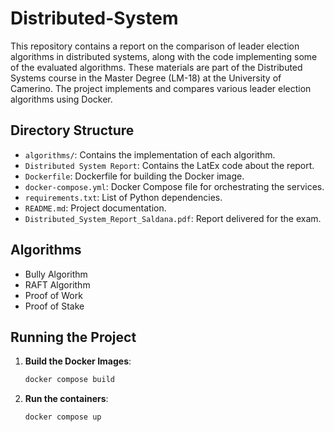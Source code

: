 # Distributed-System
This repository contains a report on the comparison of leader election algorithms in distributed systems, along with the code implementing some of the evaluated algorithms. These materials are part of the Distributed Systems course in the Master Degree (LM-18) at the University of Camerino. The project implements and compares various leader election algorithms using Docker.

## Directory Structure

- `algorithms/`: Contains the implementation of each algorithm.
- `Distributed System Report`: Contains the LatEx code about the report.
- `Dockerfile`: Dockerfile for building the Docker image.
- `docker-compose.yml`: Docker Compose file for orchestrating the services.
- `requirements.txt`: List of Python dependencies.
- `README.md`: Project documentation.
- `Distributed_System_Report_Saldana.pdf`: Report delivered for the exam.

## Algorithms

- Bully Algorithm
- RAFT Algorithm
- Proof of Work
- Proof of Stake

## Running the Project

1. **Build the Docker Images**:
   ```bash
   docker compose build

2. **Run the containers**:
    ```bash
   docker compose up


